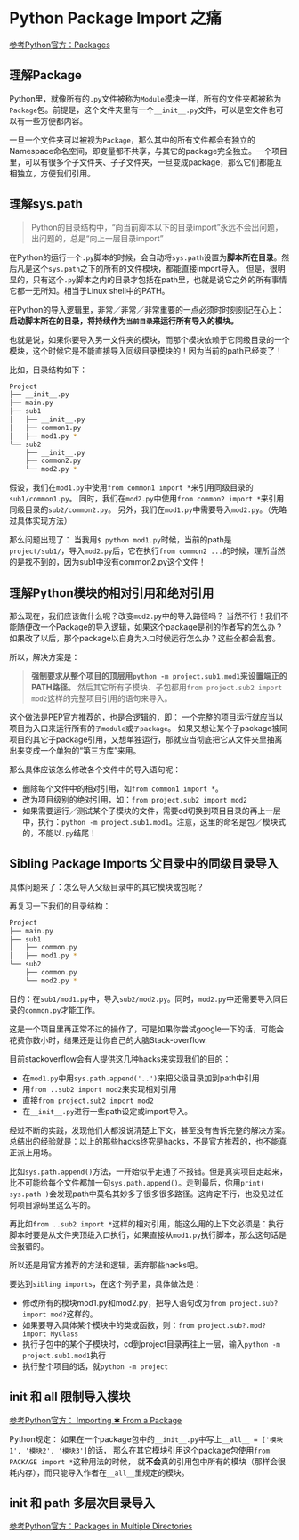 # Python Package Import 之痛

[参考Python官方：Packages](https://docs.python.org/3/tutorial/modules.html#packages)


## 理解Package

Python里，就像所有的`.py`文件被称为`Module`模块一样，所有的文件夹都被称为`Package`包。前提是，这个文件夹里有一个`__init__.py`文件，可以是空文件也可以有一些方便都内容。

一旦一个文件夹可以被视为`Package`，那么其中的所有文件都会有独立的Namespace命名空间，即变量都不共享，与其它的package完全独立。一个项目里，可以有很多个子文件夹、子子文件夹，一旦变成package，那么它们都能互相独立，方便我们引用。



## 理解sys.path

> Python的目录结构中，“向当前脚本以下的目录import”永远不会出问题，出问题的，总是“向上一层目录import”

在Python的运行一个`.py`脚本的时候，会自动将`sys.path`设置为**脚本所在目录**。然后凡是这个`sys.path`之下的所有的文件模块，都能直接import导入。
但是，很明显的，只有这个`.py`脚本之内的目录才包括在path里，也就是说它之外的所有事情它都一无所知。相当于Linux shell中的PATH。

在Python的导入逻辑里，非常／非常／非常重要的一点必须时时刻刻记在心上：
**启动脚本所在的目录，将持续作为`当前目录`来运行所有导入的模块。**

也就是说，如果你要导入另一文件夹的模块，而那个模块依赖于它同级目录的一个模块，这个时候它是不能直接导入同级目录模块的！因为当前的path已经变了！

比如，目录结构如下：
```sh
Project
├── __init__.py
├── main.py
├── sub1
│   ├── __init__.py
│   ├── common1.py
│   ├── mod1.py *
└── sub2
    ├── __init__.py
    ├── common2.py
    └── mod2.py *
```
假设，我们在`mod1.py`中使用`from common1 import *`来引用同级目录的`sub1/common1.py`。
同时，我们在`mod2.py`中使用`from common2 import *`来引用同级目录的`sub2/common2.py`。
另外，我们在`mod1.py`中需要导入`mod2.py`。（先略过具体实现方法）

那么问题出现了：
当我用`$ python mod1.py`时候，当前的path是`project/sub1/`，导入`mod2.py`后，它在执行`from common2 ...`的时候，理所当然的是找不到的，因为sub1中没有common2.py这个文件！



## 理解Python模块的相对引用和绝对引用

那么现在，我们应该做什么呢？改变`mod2.py`中的导入路径吗？
当然不行！我们不能随便改一个Package的导入逻辑，如果这个package是别的作者写的怎么办？如果改了以后，那个package以自身为`入口`时候运行怎么办？这些全都会乱套。

所以，解决方案是：
> **强制要求从整个项目的顶层用`python -m project.sub1.mod1`来设置端正的PATH路径。** 然后其它所有子模块、子包都用`from project.sub2 import mod2`这样的完整项目引用的语句来导入。

这个做法是PEP官方推荐的，也是合逻辑的，即：
一个完整的项目运行就应当以项目为入口来运行所有的`子module`或`子package`。
如果又想让某个子package被同项目的其它子package引用，又想单独运行，那就应当彻底把它从文件夹里抽离出来变成一个单独的“第三方库”来用。

那么具体应该怎么修改各个文件中的导入语句呢：
- 删除每个文件中的相对引用，如`from common1 import *`。
- 改为项目级别的绝对引用，如：`from project.sub2 import mod2`
- 如果需要运行／测试某个子模块的文件，需要cd切换到项目目录的再上一层中，执行：`python -m project.sub1.mod1`。注意，这里的命名是包／模块式的，不能以`.py`结尾！




## Sibling Package Imports 父目录中的同级目录导入

具体问题来了：怎么导入父级目录中的其它模块或包呢？

再复习一下我们的目录结构：
```sh
Project
├── main.py
├── sub1
│   ├── common.py
│   ├── mod1.py *
└── sub2
    ├── common.py
    └── mod2.py *
```

目的：在`sub1/mod1.py`中，导入`sub2/mod2.py`。同时，`mod2.py`中还需要导入同目录的`common.py`才能工作。

这是一个项目里再正常不过的操作了，可是如果你尝试google一下的话，可能会花费你数小时，结果还是让你自己的大脑Stack-overflow.

目前stackoverflow会有人提供这几种hacks来实现我们的目的：
- 在`mod1.py`中用`sys.path.append('..')`来把父级目录加到path中引用
- 用`from ..sub2 import mod2`来实现相对引用
- 直接`from project.sub2 import mod2`
- 在`__init__.py`进行一些path设定或import导入。

经过不断的实践，发现他们大都没说清楚上下文，甚至没有告诉完整的解决方案。
总结出的经验就是：以上的那些hacks终究是hacks，不是官方推荐的，也不能真正派上用场。

比如`sys.path.append()`方法，一开始似乎走通了不报错。但是真实项目走起来，比不可能给每个文件都加一句`sys.path.append()`。走到最后，你用`print( sys.path )`会发现path中莫名其妙多了很多很多路径。这肯定不行，也没见过任何项目源码里这么写的。

再比如`from ..sub2 import *`这样的相对引用，能这么用的上下文必须是：执行脚本时要是从文件夹顶级入口执行，如果直接从`mod1.py`执行脚本，那么这句话是会报错的。

所以还是用官方推荐的方法和逻辑，丢弃那些hacks吧。

要达到`sibling imports`，在这个例子里，具体做法是：
- 修改所有的模块mod1.py和mod2.py，把导入语句改为`from project.sub? import mod?`这样的。
- 如果要导入具体某个模块中的类或函数，则：`from project.sub?.mod? import MyClass`
- 执行子包中的某个子模块时，cd到project目录再往上一层，输入`python -m project.sub1.mod1`执行
- 执行整个项目的话，就`python -m project`


## __init__ 和 __all__ 限制导入模块

[参考Python官方： Importing ✱ From a Package](https://docs.python.org/3/tutorial/modules.html#importing-from-a-package)

Python规定：
如果在一个package包中的`__init__.py`中写上`__all__ = ['模块1', '模块2', '模块3']`的话，
那么在其它模块引用这个package包使用`from PACKAGE import *`这种用法的时候，
就**不会**真的引用包中所有的模块（那样会很耗内存），而只能导入作者在`__all__`里规定的模块。





## __init__ 和 __path__ 多层次目录导入

[参考Python官方：Packages in Multiple Directories](https://docs.python.org/3/tutorial/modules.html#packages-in-multiple-directories)
